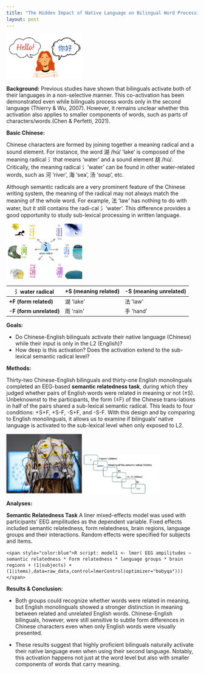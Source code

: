 ```yaml
---
title: "The Hidden Impact of Native Language on Bilingual Word Processing"
layout: post
---
```


<img src="/assets/bilingual.png" width="200">

**Background:**
  Previous studies have shown that bilinguals activate both of their languages in a non-selective manner. This co-activation has been demonstrated even while bilinguals process words only in the second language (Thierry & Wu, 2007). However, it remains unclear whether this activation also applies to smaller components of words, such as parts of characters/words.(Chen & Perfetti, 2021). 

**Basic Chinese:**

Chinese characters are formed by joining together a meaning radical and a sound element. For instance, the word 湖 /hú/ ‘lake’ is composed of the meaning radical 氵that means ‘water’ and a sound element 胡 /hú/. Critically, the meaning radical 氵‘water’ can be found in other water-related words, such as 河 ‘river’, 海 ‘sea’, 汤 ‘soup’, etc. 

Although semantic radicals are a very prominent feature of the Chinese writing system, the meaning of the radical may not always match the meaning of the whole word. For example, 法 ‘law’ has nothing to do with water, but it still contains the radi-cal 氵‘water’. This difference provides a good opportunity to study sub-lexical processing in written language.

<img src="/assets/Chinese.png" width="200">

| 氵water radical  | +S (meaning related)      | -S (meaning unrelated) |
|------------------|------------------|-----------------|
| **+F (form related)**   | 湖 'lake' | 法 'law'   |
| **-F (form unrelated)**  | 雨 'rain'| 手 'hand'  |

**Goals:**
- Do Chinese-English bilinguals activate their native language (Chinese) while their input is only in the L2 (English)?
- How deep is this activation? Does the activation extend to the sub-lexical semantic radical level?
  
**Methods:**
  
  Thirty-two Chinese-English bilinguals and thirty-one English monolinguals completed an EEG-based **semantic relatedness task**, during which they judged whether pairs of English words were related in meaning or not (±S). Unbeknownst to the participants, the form (±F) of the Chinese trans-lations in half of the pairs shared a sub-lexical semantic radical. This leads to four conditions: +S+F, +S-F, -S+F, and -S-F. With this design and by comparing to English monolinguals, it allows us to examine if bilinguals’ native language is activated to the sub-lexical level when only exposed to L2. 

<img src="/assets/EEG.png" width="200">
<img src="/assets/stimuli.png" width="200">


**Analyses:**

  **Semantic Relatedness Task** A liner mixed-effects model was used with participants' EEG ampilitudes as the dependent variable. Fixed effects included semantic relatedness, form relatedness, brain regions, language groups and their interactions. Random effects were specified for subjects and items.

    <span style="color:blue">R script: model1 <- lmer( EEG ampilitudes ~ semantic relatedness * Form relatedness * language groups * brain regions + (1|subjects) + (1|items),data=raw_data,control=lmerControl(optimizer="bobyqa")))</span>



**Results & Conclusion:**
- Both groups could recognize whether words were related in meaning, but English monolinguals showed a stronger distinction in meaning between related and unrelated English words. Chinese-English bilinguals, however, were still sensitive to subtle form differences in Chinese characters even when only English words were visually presented.

- These results suggest that highly proficient bilinguals naturally activate their native language even when using their second language. Notably, this activation happens not just at the word level but also with smaller components of words that carry meaning.

